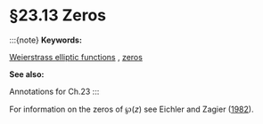 # §23.13 Zeros

:::{note}
**Keywords:**

[Weierstrass elliptic functions](http://dlmf.nist.gov/search/search?q=Weierstrass%20elliptic%20functions) , [zeros](http://dlmf.nist.gov/search/search?q=zeros)

**See also:**

Annotations for Ch.23
:::

For information on the zeros of $\wp\left(z\right)$ see Eichler and Zagier ([1982](./bib/E.html#bib733 "On the zeros of the Weierstrass ℘ -function")).
